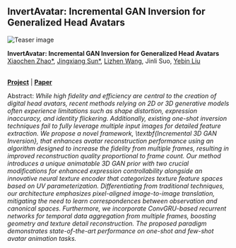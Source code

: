 ## InvertAvatar: Incremental GAN Inversion for Generalized Head Avatars

![Teaser image](./assets/teaser.png)

**InvertAvatar: Incremental GAN Inversion for Generalized Head Avatars**<br>
[Xiaochen Zhao*](https://xiaochen-zhao.netlify.app/), [Jingxiang Sun*](https://mrtornado24.github.io/), [Lizhen Wang](https://lizhenwangt.github.io/), Jinli Suo, [Yebin Liu](http://www.liuyebin.com/)<br><br>


[**Project**](https://xchenz.github.io/invertavatar_page/) | [**Paper**](https://arxiv.org/abs/2312.02222)

Abstract: *While high fidelity and efficiency are central to the creation of digital head avatars, recent methods relying on 2D or 3D generative models often experience limitations such as shape distortion, expression inaccuracy, and identity flickering. Additionally, existing one-shot inversion techniques fail to fully leverage multiple input images for detailed feature extraction. We propose a novel framework, \textbf{Incremental 3D GAN Inversion}, that enhances avatar reconstruction performance using an algorithm designed to increase the fidelity from multiple frames, resulting in improved reconstruction quality proportional to frame count. Our method introduces a unique animatable 3D GAN prior with two crucial modifications for enhanced expression controllability alongside an innovative neural texture encoder that categorizes texture feature spaces based on UV parameterization. Differentiating from traditional techniques, our architecture emphasizes pixel-aligned image-to-image translation, mitigating the need to learn correspondences between observation and canonical spaces. Furthermore, we incorporate ConvGRU-based recurrent networks for temporal data aggregation from multiple frames, boosting geometry and texture detail reconstruction. The proposed paradigm demonstrates state-of-the-art performance on one-shot and few-shot avatar animation tasks.*